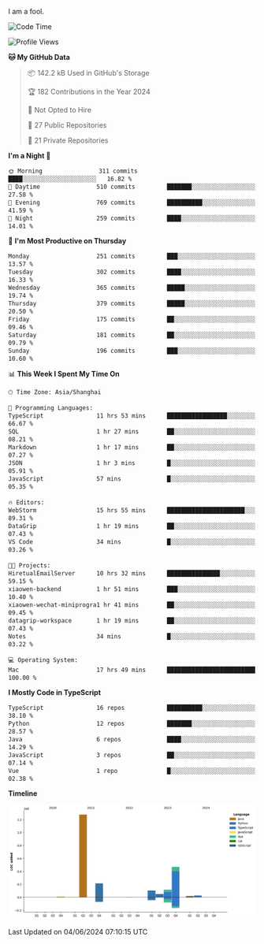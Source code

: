 I am a fool.

<!--START_SECTION:waka-->
![Code Time](http://img.shields.io/badge/Code%20Time-1%2C483%20hrs%208%20mins-blue)

![Profile Views](http://img.shields.io/badge/Profile%20Views-0-blue)

**🐱 My GitHub Data** 

> 📦 142.2 kB Used in GitHub's Storage 
 > 
> 🏆 182 Contributions in the Year 2024
 > 
> 🚫 Not Opted to Hire
 > 
> 📜 27 Public Repositories 
 > 
> 🔑 21 Private Repositories 
 > 
**I'm a Night 🦉** 

```text
🌞 Morning                311 commits         ████░░░░░░░░░░░░░░░░░░░░░   16.82 % 
🌆 Daytime                510 commits         ███████░░░░░░░░░░░░░░░░░░   27.58 % 
🌃 Evening                769 commits         ██████████░░░░░░░░░░░░░░░   41.59 % 
🌙 Night                  259 commits         ████░░░░░░░░░░░░░░░░░░░░░   14.01 % 
```
📅 **I'm Most Productive on Thursday** 

```text
Monday                   251 commits         ███░░░░░░░░░░░░░░░░░░░░░░   13.57 % 
Tuesday                  302 commits         ████░░░░░░░░░░░░░░░░░░░░░   16.33 % 
Wednesday                365 commits         █████░░░░░░░░░░░░░░░░░░░░   19.74 % 
Thursday                 379 commits         █████░░░░░░░░░░░░░░░░░░░░   20.50 % 
Friday                   175 commits         ██░░░░░░░░░░░░░░░░░░░░░░░   09.46 % 
Saturday                 181 commits         ██░░░░░░░░░░░░░░░░░░░░░░░   09.79 % 
Sunday                   196 commits         ███░░░░░░░░░░░░░░░░░░░░░░   10.60 % 
```


📊 **This Week I Spent My Time On** 

```text
🕑︎ Time Zone: Asia/Shanghai

💬 Programming Languages: 
TypeScript               11 hrs 53 mins      █████████████████░░░░░░░░   66.67 % 
SQL                      1 hr 27 mins        ██░░░░░░░░░░░░░░░░░░░░░░░   08.21 % 
Markdown                 1 hr 17 mins        ██░░░░░░░░░░░░░░░░░░░░░░░   07.27 % 
JSON                     1 hr 3 mins         █░░░░░░░░░░░░░░░░░░░░░░░░   05.91 % 
JavaScript               57 mins             █░░░░░░░░░░░░░░░░░░░░░░░░   05.35 % 

🔥 Editors: 
WebStorm                 15 hrs 55 mins      ██████████████████████░░░   89.31 % 
DataGrip                 1 hr 19 mins        ██░░░░░░░░░░░░░░░░░░░░░░░   07.43 % 
VS Code                  34 mins             █░░░░░░░░░░░░░░░░░░░░░░░░   03.26 % 

🐱‍💻 Projects: 
HiretualEmailServer      10 hrs 32 mins      ███████████████░░░░░░░░░░   59.15 % 
xiaowen-backend          1 hr 51 mins        ███░░░░░░░░░░░░░░░░░░░░░░   10.40 % 
xiaowen-wechat-miniprogra1 hr 41 mins        ██░░░░░░░░░░░░░░░░░░░░░░░   09.45 % 
datagrip-workspace       1 hr 19 mins        ██░░░░░░░░░░░░░░░░░░░░░░░   07.43 % 
Notes                    34 mins             █░░░░░░░░░░░░░░░░░░░░░░░░   03.22 % 

💻 Operating System: 
Mac                      17 hrs 49 mins      █████████████████████████   100.00 % 
```

**I Mostly Code in TypeScript** 

```text
TypeScript               16 repos            ██████████░░░░░░░░░░░░░░░   38.10 % 
Python                   12 repos            ███████░░░░░░░░░░░░░░░░░░   28.57 % 
Java                     6 repos             ████░░░░░░░░░░░░░░░░░░░░░   14.29 % 
JavaScript               3 repos             ██░░░░░░░░░░░░░░░░░░░░░░░   07.14 % 
Vue                      1 repo              █░░░░░░░░░░░░░░░░░░░░░░░░   02.38 % 
```



**Timeline**

![Lines of Code chart](https://raw.githubusercontent.com/VeejaLiu/VeejaLiu/master/assets/bar_graph.png)


 Last Updated on 04/06/2024 07:10:15 UTC
<!--END_SECTION:waka-->
